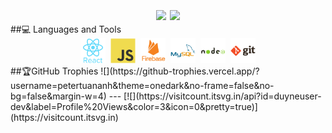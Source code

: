 <div id="header" align="center" style="font-size: 20px">
<img src="https://img.shields.io/website?down_message=is%20down&label=yourauth.vn&style=flat-square&up_message=is%20up&url=https%3A%2F%2Fyourauth.vn"></img>
<img src="https://img.shields.io/discord/890741284745138226?style=flat-squarehttps://img.shields.io/discord/890741284745138226?style=flat-square"></img>
</div>
##💻 Languages and Tools
<div align="center">
  <img src="https://github.com/devicons/devicon/blob/master/icons/react/react-original-wordmark.svg" title="React" alt="React" width="40" height="40"/>&nbsp;
  <img src="https://github.com/devicons/devicon/blob/master/icons/javascript/javascript-original.svg" title="JavaScript" alt="JavaScript" width="40" height="40"/>&nbsp;
  <img src="https://github.com/devicons/devicon/blob/master/icons/firebase/firebase-plain-wordmark.svg" title="Firebase" alt="Firebase" width="40" height="40"/>&nbsp;
  <img src="https://github.com/devicons/devicon/blob/master/icons/mysql/mysql-original-wordmark.svg" title="MySQL"  alt="MySQL" width="40" height="40"/>&nbsp;
  <img src="https://github.com/devicons/devicon/blob/master/icons/nodejs/nodejs-original-wordmark.svg" title="NodeJS" alt="NodeJS" width="40" height="40"/>&nbsp;
  <img src="https://github.com/devicons/devicon/blob/master/icons/git/git-original-wordmark.svg" title="Git" **alt="Git" width="40" height="40"/>
</div>
##🏆GitHub Trophies
![](https://github-trophies.vercel.app/?username=petertuananh&theme=onedark&no-frame=false&no-bg=false&margin-w=4)
---
[![](https://visitcount.itsvg.in/api?id=duyneuser-dev&label=Profile%20Views&color=3&icon=0&pretty=true)](https://visitcount.itsvg.in)
